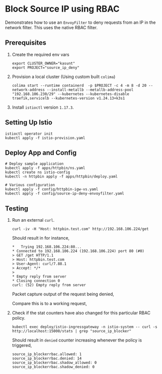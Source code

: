 # Block Source IP using RBAC

Demonstrates how to use an `EnvoyFilter` to deny requests from an IP in the network filter.
This uses the native RBAC filter.

## Prerequisites

1. Create the required env vars

    ```
    export CLUSTER_OWNER="kasunt"
    export PROJECT="source_ip_deny"
    ```

2. Provision a local cluster (Using custom built `colima`)

    ```
    colima start --runtime containerd  -p $PROJECT -c 4 -m 8 -d 20 --network-address --install-metallb --metallb-address-pool "192.168.106.230/29" --kubernetes --kubernetes-disable traefik,servicelb --kubernetes-version v1.24.13+k3s1
    ```

3. Install `istioctl` version `1.17.3`.

## Setting Up Istio

```
istioctl operator init
kubectl apply -f istio-provision.yaml
```

## Deploy App and Config

```
# Deploy sample application
kubectl apply -f apps/httpbin/ns.yaml
kubectl create ns istio-config
kubectl -n httpbin apply -f apps/httpbin/deploy.yaml

# Various configuration
kubectl apply -f config/httpbin-igw-vs.yaml
kubectl apply -f config/source-ip-deny-envoyfilter.yaml
```

## Testing

1. Run an external `curl`.

    ```
    curl -iv -H "Host: httpbin.test.com" http://192.168.106.224/get
    ```

    Should result in for instance,
    ```
    *   Trying 192.168.106.224:80...
    * Connected to 192.168.106.224 (192.168.106.224) port 80 (#0)
    > GET /get HTTP/1.1
    > Host: httpbin.test.com
    > User-Agent: curl/7.88.1
    > Accept: */*
    >
    * Empty reply from server
    * Closing connection 0
    curl: (52) Empty reply from server
    ```

    Packet capture output of the request being denied,


    Compare this is to a working request,


2. Check if the stat counters have also changed for this particular RBAC policy.

    ```
    kubectl exec deploy/istio-ingressgateway -n istio-system -- curl -s http://localhost:15000/stats | grep "source_ip_blocker"
    ```

    Should result in `denied` counter increasing whenever the policy is triggered,
    ```
    source_ip_blockerrbac.allowed: 1
    source_ip_blockerrbac.denied: 14
    source_ip_blockerrbac.shadow_allowed: 0
    source_ip_blockerrbac.shadow_denied: 0
    ```